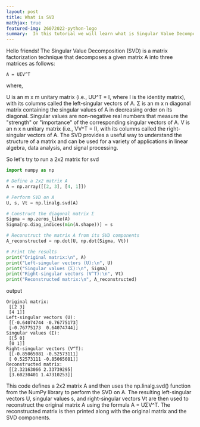 ```yaml
---
layout: post
title: What is SVD 
mathjax: true
featured-img: 26072022-python-logo
summary:  In this tutorial we will learn what is Singular Value Decomposition (SVD) and run it in python
---
```


 
Hello friends! The Singular Value Decomposition (SVD) is a matrix factorization technique that decomposes a given matrix A into three matrices as follows:

```
A = UΣV^T
```
where,

U is an m x m unitary matrix (i.e., UU^T = I, where I is the identity matrix), with its columns called the left-singular vectors of A.
Σ is an m x n diagonal matrix containing the singular values of A in decreasing order on its diagonal. Singular values are non-negative real numbers that measure the "strength" or "importance" of the corresponding singular vectors of A.
V is an n x n unitary matrix (i.e., VV^T = I), with its columns called the right-singular vectors of A.
The SVD provides a useful way to understand the structure of a matrix and can be used for a variety of applications in linear algebra, data analysis, and signal processing.

So let's try to run a 2x2 matrix for svd

```python
import numpy as np

# Define a 2x2 matrix A
A = np.array([[2, 3], [4, 1]])

# Perform SVD on A
U, s, Vt = np.linalg.svd(A)

# Construct the diagonal matrix Σ
Sigma = np.zeros_like(A)
Sigma[np.diag_indices(min(A.shape))] = s

# Reconstruct the matrix A from its SVD components
A_reconstructed = np.dot(U, np.dot(Sigma, Vt))

# Print the results
print("Original matrix:\n", A)
print("Left-singular vectors (U):\n", U)
print("Singular values (Σ):\n", Sigma)
print("Right-singular vectors (V^T):\n", Vt)
print("Reconstructed matrix:\n", A_reconstructed)

```

output

```
Original matrix:
 [[2 3]
 [4 1]]
Left-singular vectors (U):
 [[-0.64074744 -0.76775173]
 [-0.76775173  0.64074744]]
Singular values (Σ):
 [[5 0]
 [0 1]]
Right-singular vectors (V^T):
 [[-0.85065081 -0.52573111]
 [ 0.52573111 -0.85065081]]
Reconstructed matrix:
 [[2.32163066 2.33739295]
 [3.60230401 1.47310253]]
```

This code defines a 2x2 matrix A and then uses the np.linalg.svd() function from the NumPy library to perform the SVD on A. The resulting left-singular vectors U, singular values s, and right-singular vectors Vt are then used to reconstruct the original matrix A using the formula A = UΣV^T. The reconstructed matrix is then printed along with the original matrix and the SVD components.
